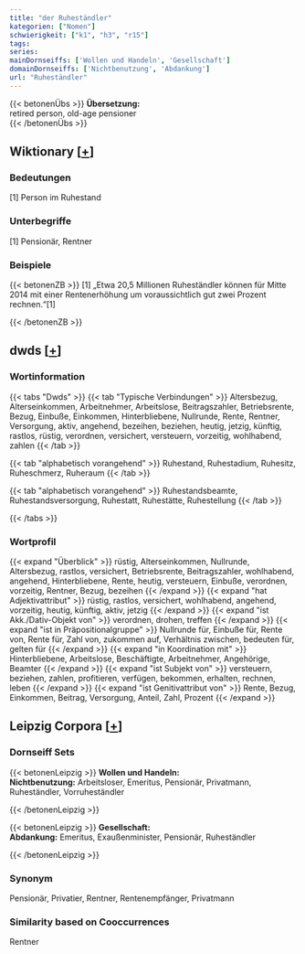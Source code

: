 ```yaml
---
title: "der Ruheständler"
kategorien: ["Nomen"]
schwierigkeit: ["k1", "h3", "r15"]
tags:
series:
mainDornseiffs: ['Wollen und Handeln', 'Gesellschaft']
domainDornseiffs: ['Nichtbenutzung', 'Abdankung']
url: "Ruheständler"
---
```


{{< betonenÜbs >}}
**Übersetzung:**  
retired person, old-age pensioner  
{{< /betonenÜbs >}}

## Wiktionary [[+](https://de.wiktionary.org/wiki/Ruheständler)]

### Bedeutungen
[1] Person im Ruhestand  

### Unterbegriffe
[1] Pensionär, Rentner  

### Beispiele
{{< betonenZB >}}
[1] „Etwa 20,5 Millionen Ruheständler können für Mitte 2014 mit einer Rentenerhöhung um voraussichtlich gut zwei Prozent rechnen.“[1]  

{{< /betonenZB >}}


## dwds [[+](https://www.dwds.de/wb/Ruheständler)]

### Wortinformation
{{< tabs "Dwds" >}}
{{< tab "Typische Verbindungen" >}}
Altersbezug, Alterseinkommen, Arbeitnehmer, Arbeitslose, Beitragszahler, Betriebsrente, Bezug, Einbuße, Einkommen, Hinterbliebene, Nullrunde, Rente, Rentner, Versorgung, aktiv, angehend, bezeihen, beziehen, heutig, jetzig, künftig, rastlos, rüstig, verordnen, versichert, versteuern, vorzeitig, wohlhabend, zahlen
{{< /tab >}}

{{< tab "alphabetisch vorangehend" >}}
Ruhestand, Ruhestadium, Ruhesitz, Ruheschmerz, Ruheraum
{{< /tab >}}

{{< tab "alphabetisch vorangehend" >}}
Ruhestandsbeamte, Ruhestandsversorgung, Ruhestatt, Ruhestätte, Ruhestellung
{{< /tab >}}

{{< /tabs >}}

### Wortprofil
{{< expand "Überblick" >}} rüstig, Alterseinkommen, Nullrunde, Altersbezug, rastlos, versichert, Betriebsrente, Beitragszahler, wohlhabend, angehend, Hinterbliebene, Rente, heutig, versteuern, Einbuße, verordnen, vorzeitig, Rentner, Bezug, bezeihen {{< /expand >}}
{{< expand "hat Adjektivattribut" >}} rüstig, rastlos, versichert, wohlhabend, angehend, vorzeitig, heutig, künftig, aktiv, jetzig {{< /expand >}}
{{< expand "ist Akk./Dativ-Objekt von" >}} verordnen, drohen, treffen {{< /expand >}}
{{< expand "ist in Präpositionalgruppe" >}} Nullrunde für, Einbuße für, Rente von, Rente für, Zahl von, zukommen auf, Verhältnis zwischen, bedeuten für, gelten für {{< /expand >}}
{{< expand "in Koordination mit" >}} Hinterbliebene, Arbeitslose, Beschäftigte, Arbeitnehmer, Angehörige, Beamter {{< /expand >}}
{{< expand "ist Subjekt von" >}} versteuern, beziehen, zahlen, profitieren, verfügen, bekommen, erhalten, rechnen, leben {{< /expand >}}
{{< expand "ist Genitivattribut von" >}} Rente, Bezug, Einkommen, Beitrag, Versorgung, Anteil, Zahl, Prozent {{< /expand >}}

## Leipzig Corpora [[+](https://corpora.uni-leipzig.de/en/res?word=Ruheständler&corpusId=deu_newscrawl-public_2018)]

### Dornseiff Sets
{{< betonenLeipzig >}}
**Wollen und Handeln:**  
**Nichtbenutzung:** Arbeitsloser, Emeritus, Pensionär, Privatmann, Ruheständler, Vorruheständler  

{{< /betonenLeipzig >}}


{{< betonenLeipzig >}}
**Gesellschaft:**  
**Abdankung:** Emeritus, Exaußenminister, Pensionär, Ruheständler  

{{< /betonenLeipzig >}}

### Synonym
Pensionär, Privatier, Rentner, Rentenempfänger, Privatmann


### Similarity based on Cooccurrences
Rentner

